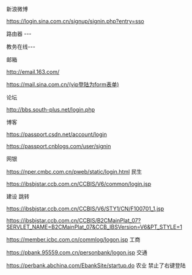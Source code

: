 新浪微博 

https://login.sina.com.cn/signup/signin.php?entry=sso

路由器 ---

教务在线---

邮箱 

http://email.163.com/

https://mail.sina.com.cn/(vip登陆为form表单)

论坛

http://bbs.south-plus.net/login.php

博客

https://passport.csdn.net/account/login

https://passport.cnblogs.com/user/signin

网银

https://nper.cmbc.com.cn/pweb/static/login.html 民生

https://ibsbjstar.ccb.com.cn/CCBIS/V6/common/login.jsp 

建设  跳转

https://ibsbjstar.ccb.com.cn/CCBIS/V6/STY1/CN/F100701_1.jsp

https://ibsbjstar.ccb.com.cn/CCBIS/B2CMainPlat_07?SERVLET_NAME=B2CMainPlat_07&CCB_IBSVersion=V6&PT_STYLE=1





https://member.icbc.com.cn/commlog/logon.jsp 工商

https://pbank.95559.com.cn/personbank/logon.jsp 交通

https://perbank.abchina.com/EbankSite/startup.do 农业 禁止了右键登陆

